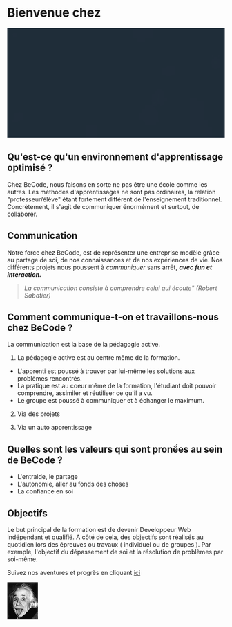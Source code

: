 # Bienvenue chez

![L](becode.gif)

## Qu'est-ce qu'un environnement d'apprentissage optimisé ?

Chez BeCode, nous faisons en sorte ne pas être une école comme les autres. Les méthodes d'apprentissages ne sont pas ordinaires, la relation "professeur/élève" étant fortement différent de l'enseignement traditionnel. Concrètement, il s'agit de communiquer énormément et surtout, de collaborer.

## Communication

Notre force chez BeCode, est de représenter une entreprise modèle grâce au partage de soi, de nos connaissances et de nos expériences de vie.
Nos différents projets nous poussent à *communiquer* sans arrêt, **_avec fun et interaction._**

> _La communication consiste à comprendre celui qui écoute" (Robert Sabatier)_

## Comment communique-t-on et travaillons-nous chez BeCode ?

La communication est la base de la pédagogie active.
 
1. La pédagogie active est au centre même de la formation. 
  *  L'apprenti est poussé à trouver par lui-même les solutions aux problèmes rencontrés.
  *  La pratique est au coeur même de la formation, l'étudiant doit pouvoir comprendre, assimiler et réutiliser ce qu'il a vu.
  *  Le groupe est poussé à communiquer et à échanger le maximum.

2. Via des projets

3. Via un auto apprentissage

## Quelles sont les valeurs qui sont pronếes au sein de BeCode ?

* L'entraide, le partage 
* L'autonomie, aller au fonds des choses
* La confiance en soi

## Objectifs

Le but principal de la formation est de devenir Developpeur Web indépendant et qualifié. A côté de cela, des objectifs sont réalisés au quotidien lors des épreuves ou travaux ( individuel ou de groupes ). Par exemple, l'objectif du dépassement de soi et la résolution de problèmes par soi-même.


Suivez nos aventures et progrès en cliquant [ici](www.becode.org)


![albert](albert-einstein-520.jpg)

